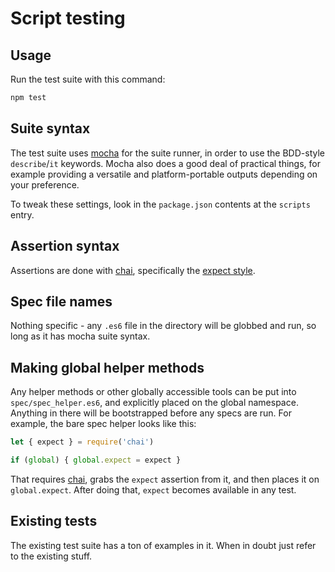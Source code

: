 # Script testing

## Usage

Run the test suite with this command:

```bash
npm test
```

## Suite syntax

The test suite uses [mocha](https://mochajs.org/) for the suite runner, in order to use the BDD-style `describe`/`it` keywords.  Mocha also does a good deal of practical things, for example providing a versatile and platform-portable outputs depending on your preference.

To tweak these settings, look in the `package.json` contents at the `scripts` entry.

## Assertion syntax

Assertions are done with [chai](http://chaijs.com/), specifically the [expect style](http://chaijs.com/guide/styles/#expect).

## Spec file names

Nothing specific - any `.es6` file in the directory will be globbed and run, so long as it has mocha suite syntax.

## Making global helper methods

Any helper methods or other globally accessible tools can be put into `spec/spec_helper.es6`, and explicitly placed on the global namespace.  Anything in there will be bootstrapped before any specs are run.  For example, the bare spec helper looks like this:

```javascript
let { expect } = require('chai')

if (global) { global.expect = expect }
```

That requires [chai](http://chaijs.com/), grabs the `expect` assertion from it, and then places it on `global.expect`.  After doing that, `expect` becomes available in any test.

## Existing tests

The existing test suite has a ton of examples in it.  When in doubt just refer to the existing stuff.
